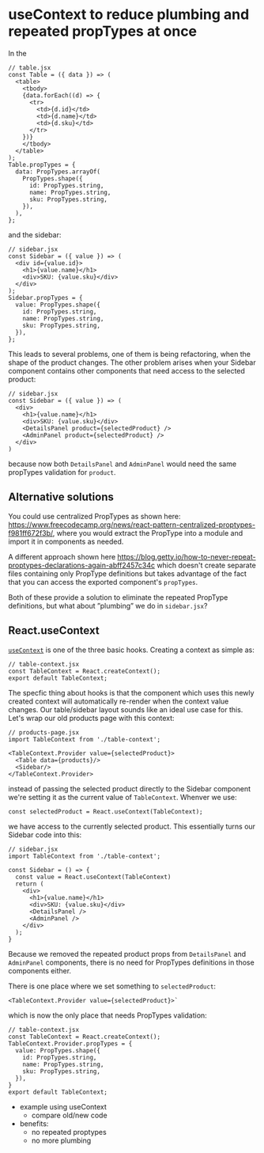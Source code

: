 # useContext to reduce plumbing and repeated propTypes at once

In the

    // table.jsx
    const Table = ({ data }) => (
      <table>
        <tbody>
        {data.forEach((d) => {
          <tr>
            <td>{d.id}</td>
            <td>{d.name}</td>
            <td>{d.sku}</td>
          </tr>
        })}
        </tbody>
      </table>
    );
    Table.propTypes = {
      data: PropTypes.arrayOf(
        PropTypes.shape({
          id: PropTypes.string,
          name: PropTypes.string,
          sku: PropTypes.string,
        }),
      ),
    };

and the sidebar:

    // sidebar.jsx
    const Sidebar = ({ value }) => (
      <div id={value.id}>
        <h1>{value.name}</h1>
        <div>SKU: {value.sku}</div>
      </div>
    );
    Sidebar.propTypes = {
      value: PropTypes.shape({
        id: PropTypes.string,
        name: PropTypes.string,
        sku: PropTypes.string,
      }),
    };

This leads to several problems, one of them is being refactoring, when the shape of the product changes. The other problem arises when your Sidebar component contains other components that need access to the selected product:

    // sidebar.jsx
    const Sidebar = ({ value }) => (
      <div>
        <h1>{value.name}</h1>
        <div>SKU: {value.sku}</div>
        <DetailsPanel product={selectedProduct} />
        <AdminPanel product={selectedProduct} />
      </div>
    )

because now both `DetailsPanel` and `AdminPanel` would need the same propTypes validation for `product`.

## Alternative solutions

You could use centralized PropTypes as shown here: https://www.freecodecamp.org/news/react-pattern-centralized-proptypes-f981ff672f3b/, where you would extract the PropType into a module and import it in components as needed.

A different approach shown here https://blog.getty.io/how-to-never-repeat-proptypes-declarations-again-abff2457c34c which doesn't create separate files containing only PropType definitions but takes advantage of the fact that you can access the exported component's `propTypes`.

Both of these provide a solution to eliminate the repeated PropType definitions, but what about ”plumbing” we do in `sidebar.jsx`?

## React.useContext

[`useContext`](https://reactjs.org/docs/hooks-reference.html#usecontext) is one of the three basic hooks. Creating a context as simple as:

    // table-context.jsx
    const TableContext = React.createContext();
    export default TableContext;

The specfic thing about hooks is that the component which uses this newly created context will automatically re-render when the context value changes. Our table/sidebar layout sounds like an ideal use case for this. Let's wrap our old products page with this context:

    // products-page.jsx
    import TableContext from './table-context';

    <TableContext.Provider value={selectedProduct}>
      <Table data={products}/>
      <Sidebar/>
    </TableContext.Provider>

instead of passing the selected product directly to the Sidebar component we're setting it as the current value of `TableContext`. Whenver we use:

    const selectedProduct = React.useContext(TableContext);

we have access to the currently selected product. This essentially turns our Sidebar code into this:

    // sidebar.jsx
    import TableContext from './table-context';

    const Sidebar = () => {
      const value = React.useContext(TableContext)
      return (
        <div>
          <h1>{value.name}</h1>
          <div>SKU: {value.sku}</div>
          <DetailsPanel />
          <AdminPanel />
        </div>
      );
    }

Because we removed the repeated product props from `DetailsPanel` and `AdminPanel` components, there is no need for PropTypes definitions in those components either.

There is one place where we set something to `selectedProduct`:

    <TableContext.Provider value={selectedProduct}>`

which is now the only place that needs PropTypes validation:

    // table-context.jsx
    const TableContext = React.createContext();
    TableContext.Provider.propTypes = {
      value: PropTypes.shape({
        id: PropTypes.string,
        name: PropTypes.string,
        sku: PropTypes.string,
      }),
    }
    export default TableContext;

-   example using useContext
	-   compare old/new code
-   benefits:
	-   no repeated proptypes
	-   no more plumbing
